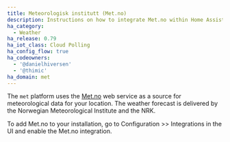 ```yaml
---
title: Meteorologisk institutt (Met.no)
description: Instructions on how to integrate Met.no within Home Assistant.
ha_category:
  - Weather
ha_release: 0.79
ha_iot_class: Cloud Polling
ha_config_flow: true
ha_codeowners:
  - '@danielhiversen'
  - '@thimic'
ha_domain: met
---
```


The `met` platform uses the [Met.no](https://met.no/) web service as a source for meteorological data for your location. The weather forecast is delivered by the Norwegian Meteorological Institute and the NRK.

To add Met.no to your installation, go to Configuration >> Integrations in the UI and enable the Met.no integration.

